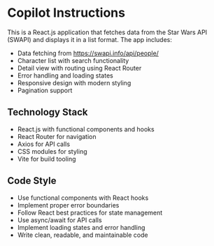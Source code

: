 # Copilot Instructions

<!-- Use this file to provide workspace-specific custom instructions to Copilot. For more details, visit https://code.visualstudio.com/docs/copilot/copilot-customization#_use-a-githubcopilotinstructionsmd-file -->

This is a React.js application that fetches data from the Star Wars API (SWAPI) and displays it in a list format. The app includes:

- Data fetching from https://swapi.info/api/people/
- Character list with search functionality
- Detail view with routing using React Router
- Error handling and loading states
- Responsive design with modern styling
- Pagination support

## Technology Stack
- React.js with functional components and hooks
- React Router for navigation
- Axios for API calls
- CSS modules for styling
- Vite for build tooling

## Code Style
- Use functional components with React hooks
- Implement proper error boundaries
- Follow React best practices for state management
- Use async/await for API calls
- Implement loading states and error handling
- Write clean, readable, and maintainable code
